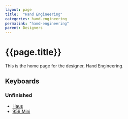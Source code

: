 ```yaml
---
layout: page
title:  "Hand Engineering"
categories: hand-engineering
permalink: "hand-engineering"
parent: Designers
---
```

# {{page.title}}

This is the home page for the designer, Hand Engineering.

## Keyboards

### Unfinished

- [Haus](/hand-engineering/haus)
- [959 Mini](/hand-engineering/959-mini)
